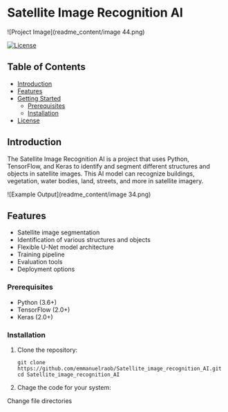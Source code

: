 # Satellite Image Recognition AI

![Project Image](readme_content/image 44.png)

[![License](https://img.shields.io/badge/license-MIT-blue.svg)](LICENSE)

## Table of Contents

- [Introduction](#introduction)
- [Features](#features)
- [Getting Started](#getting-started)
  - [Prerequisites](#prerequisites)
  - [Installation](#installation)
- [License](#license)

## Introduction

The Satellite Image Recognition AI is a project that uses Python, TensorFlow, and Keras to identify and segment different structures and objects in satellite images. This AI model can recognize buildings, vegetation, water bodies, land, streets, and more in satellite imagery.

![Example Output](readme_content/image 34.png)

## Features

- Satellite image segmentation
- Identification of various structures and objects
- Flexible U-Net model architecture
- Training pipeline
- Evaluation tools
- Deployment options

### Prerequisites

- Python (3.6+)
- TensorFlow (2.0+)
- Keras (2.0+)

### Installation

1. Clone the repository:

   ```shell
   git clone https://github.com/emmanuelraob/Satellite_image_recognition_AI.git
   cd Satellite_image_recognition_AI

2. Chage the code for your system:

  Change file directories
